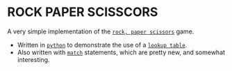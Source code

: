 # ROCK PAPER SCISSCORS

A very simple implementation of the [`rock, paper scissors`](https://en.wikipedia.org/wiki/Rock_paper_scissors) game.

- Written in [`python`](https://python.org) to demonstrate the use of a [`lookup table`](https://en.wikipedia.org/wiki/Lookup_table).
- Also written with [`match`](https://peps.python.org/pep-0634/) statements, which are pretty new, and somewhat interesting.
